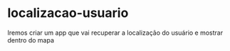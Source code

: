 # localizacao-usuario
Iremos criar um app que vai recuperar a localização do usuário e mostrar dentro do mapa
